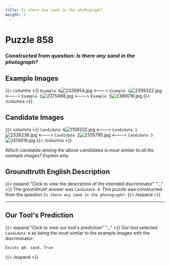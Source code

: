 ```yaml
---
title: Is there any sand in the photograph?
weight: 3
---
```


# Puzzle 858
### Constructed from question: _Is there any sand in the photograph?_


## Example Images
{{< columns >}}
`Example 0`![2326854.jpg](/gqa_images/2326854.jpg)
<--->
`Example 1`![2359322.jpg](/gqa_images/2359322.jpg)
<--->
`Example 2`![2375488.jpg](/gqa_images/2375488.jpg)
<--->
`Example 3`![2389018.jpg](/gqa_images/2389018.jpg)
{{< /columns >}}

## Candidate Images
{{< columns >}}
`Candidate 0`![1159332.jpg](/gqa_images/1159332.jpg)
<--->
`Candidate 1`![2326238.jpg](/gqa_images/2326238.jpg)
<--->
`Candidate 2`![2335795.jpg](/gqa_images/2335795.jpg)
<--->
`Candidate 3`![2410619.jpg](/gqa_images/2410619.jpg)
{{< /columns >}}

*Which candidate among the above candidates is most similar to all the example images? Explain why.*

## Groundtruth English Description

{{< expand "Click to view the description of the intended discriminator" "..." >}}
The groundtruth answer was `Candidate 0`. This puzzle was constructed from the question `Is there any sand in the photograph?`.
{{< /expand >}}

---

## Our Tool's Prediction

{{< expand "Click to view our tool's prediction" "..." >}}
Our tool selected `Candidate 0` as being the most similar to the example images with the discriminator:
```plaintext
Exists q0: sand. True
```
{{< /expand >}}
